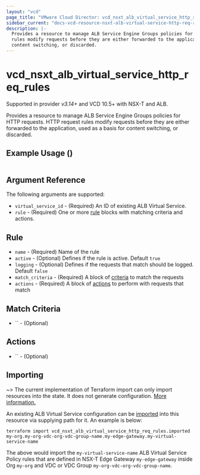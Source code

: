 ```yaml
---
layout: "vcd"
page_title: "VMware Cloud Director: vcd_nsxt_alb_virtual_service_http_req_rules"
sidebar_current: "docs-vcd-resource-nsxt-alb-virtual-service-http-req-rules"
description: |-
  Provides a resource to manage ALB Service Engine Groups policies for HTTP requests. HTTP request 
  rules modify requests before they are either forwarded to the application, used as a basis for 
  content switching, or discarded.
---
```


# vcd\_nsxt\_alb\_virtual\_service\_http\_req\_rules

Supported in provider *v3.14+* and VCD 10.5+ with NSX-T and ALB.

Provides a resource to manage ALB Service Engine Groups policies for HTTP requests. HTTP request 
rules modify requests before they are either forwarded to the application, used as a basis for 
content switching, or discarded.

## Example Usage ()

```hcl

```

## Argument Reference

The following arguments are supported:

* `virtual_service_id` - (Required) An ID of existing ALB Virtual Service.
* `rule` - (Required) One or more [rule](#rule-block) blocks with matching criteria and actions.



<a id="rule-block"></a>
## Rule

* `name` - (Required) Name of the rule
* `active` - (Optional) Defines if the rule is active. Default `true`
* `logging` - (Optional) Defines if the requests that match should be logged. Default `false`
* `match_criteria` - (Required) A block of [criteria](#rule-criteria-block) to match the requests
* `actions` - (Required) A block of [actions](#rule-action-block) to perform with requests that match

<a id="rule-criteria-block"></a>
## Match Criteria

* `` - (Optional) 

<a id="rule-action-block"></a>
## Actions

* `` - (Optional) 


## Importing

~> The current implementation of Terraform import can only import resources into the state.
It does not generate configuration. [More information.](https://www.terraform.io/docs/import/)

An existing ALB Virtual Service configuration can be [imported][docs-import] into this resource
via supplying path for it. An example is below:

[docs-import]: https://www.terraform.io/docs/import/

```
terraform import vcd_nsxt_alb_virtual_service_http_req_rules.imported my-org.my-org-vdc-org-vdc-group-name.my-edge-gateway.my-virtual-service-name
```

The above would import the `my-virtual-service-name` ALB Virtual Service Policy rules that are
defined in NSX-T Edge Gateway `my-edge-gateway` inside Org `my-org` and VDC or VDC Group
`my-org-vdc-org-vdc-group-name`.
